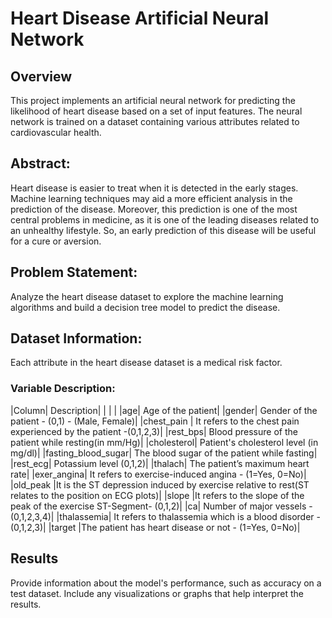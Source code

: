 # Heart Disease Artificial Neural Network

 ## Overview
This project implements an artificial neural network for predicting the likelihood of heart disease based on a set of input features. The neural network is trained on a dataset containing various attributes related to cardiovascular health.

 ## Abstract:
Heart disease is easier to treat when it is detected in the early stages. Machine learning techniques may aid a more efficient analysis in the prediction of the disease. Moreover, this prediction is one of the most central problems in medicine, as it is one of the leading diseases related to an unhealthy lifestyle. So, an early prediction of this disease will be useful for a cure or aversion.

## Problem Statement:
Analyze the heart disease dataset to explore the machine learning algorithms and build a decision tree model to predict the disease.

## Dataset Information:
Each attribute in the heart disease dataset is a medical risk factor.

### Variable Description:

|Column|	Description|
| |  |
|age|	Age of the patient|
|gender|	Gender of the patient - (0,1) - (Male, Female)|
|chest_pain |	It refers to the chest pain experienced by the patient -(0,1,2,3)|
|rest_bps|	Blood pressure of the patient while resting(in mm/Hg)|
|cholesterol|	Patient's cholesterol level (in mg/dl)|
|fasting_blood_sugar|	The blood sugar of the patient while fasting|
|rest_ecg|	Potassium level (0,1,2)|
|thalach|	The patient’s maximum heart rate|
|exer_angina|	It refers to exercise-induced angina - (1=Yes, 0=No)|
|old_peak	|It is the ST depression induced by exercise relative to rest(ST relates to the position on ECG plots)|
|slope	|It refers to the slope of the peak of the exercise ST-Segment- (0,1,2)|
|ca|	Number of major vessels - (0,1,2,3,4)|
|thalassemia|	It refers to thalassemia which is a blood disorder - (0,1,2,3)|
|target	|The patient has heart disease or not - (1=Yes, 0=No)|

 ## Results
Provide information about the model's performance, such as accuracy on a test dataset. Include any visualizations or graphs that help interpret the results.

